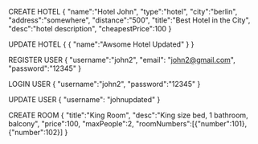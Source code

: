 CREATE HOTEL
{
"name":"Hotel John",
"type":"hotel",
"city":"berlin",
"address":"somewhere",
"distance":"500",
"title":"Best Hotel in the City",
"desc":"hotel description",
"cheapestPrice":100
}

UPDATE HOTEL
{
{
"name":"Awsome Hotel Updated"
}
}

REGISTER USER
{
"username":"john2",
"email": "john2@gmail.com",
"password":"12345"
}

LOGIN USER
{
"username":"john2",
"password":"12345"
}

UPDATE USER
{
"username": "johnupdated"
}

CREATE ROOM
{
"title":"King Room",
"desc":"King size bed, 1 bathroom, balcony",
"price":100,
"maxPeople":2,
"roomNumbers":[{"number":101},{"number":102}]
}
